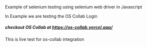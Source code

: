 Example of selenium testing using selenium web driver in Javascript 

In Example we are testing the OS Collab Login 

##### checkout OS Collab at https://os-collab.vercel.app/
This is live test for os-collab integration
